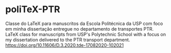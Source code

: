 # poliTeX-PTR
Classe do LaTeX para manuscritos da Escola Politécnica da USP com foco em minha dissertação entregue no departamento de transportes PTR.
LaTeX class for manuscripts from USP's Polytechnic School with a focus on my dissertation delivered to the PTR transport department.
https://doi.org/10.11606/D.3.2020.tde-17082020-102021
